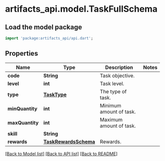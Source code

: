 # artifacts_api.model.TaskFullSchema

## Load the model package
```dart
import 'package:artifacts_api/api.dart';
```

## Properties
Name | Type | Description | Notes
------------ | ------------- | ------------- | -------------
**code** | **String** | Task objective. | 
**level** | **int** | Task level. | 
**type** | [**TaskType**](TaskType.md) | The type of task. | 
**minQuantity** | **int** | Minimum amount of task. | 
**maxQuantity** | **int** | Maximum amount of task. | 
**skill** | **String** |  | 
**rewards** | [**TaskRewardsSchema**](TaskRewardsSchema.md) | Rewards. | 

[[Back to Model list]](../README.md#documentation-for-models) [[Back to API list]](../README.md#documentation-for-api-endpoints) [[Back to README]](../README.md)


